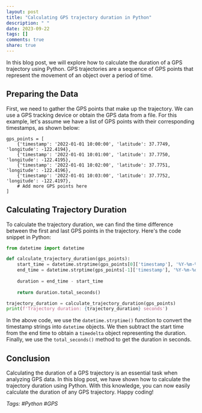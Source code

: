 ```yaml
---
layout: post
title: "Calculating GPS trajectory duration in Python"
description: " "
date: 2023-09-22
tags: []
comments: true
share: true
---
```


In this blog post, we will explore how to calculate the duration of a GPS trajectory using Python. GPS trajectories are a sequence of GPS points that represent the movement of an object over a period of time.

## Preparing the Data
First, we need to gather the GPS points that make up the trajectory. We can use a GPS tracking device or obtain the GPS data from a file. For this example, let's assume we have a list of GPS points with their corresponding timestamps, as shown below:

```
gps_points = [
    {'timestamp': '2022-01-01 10:00:00', 'latitude': 37.7749, 'longitude': -122.4194},
    {'timestamp': '2022-01-01 10:01:00', 'latitude': 37.7750, 'longitude': -122.4195},
    {'timestamp': '2022-01-01 10:02:00', 'latitude': 37.7751, 'longitude': -122.4196},
    {'timestamp': '2022-01-01 10:03:00', 'latitude': 37.7752, 'longitude': -122.4197},
    # Add more GPS points here
]
```

## Calculating Trajectory Duration
To calculate the trajectory duration, we can find the time difference between the first and last GPS points in the trajectory. Here's the code snippet in Python:

```python
from datetime import datetime

def calculate_trajectory_duration(gps_points):
    start_time = datetime.strptime(gps_points[0]['timestamp'], '%Y-%m-%d %H:%M:%S')
    end_time = datetime.strptime(gps_points[-1]['timestamp'], '%Y-%m-%d %H:%M:%S')
    
    duration = end_time - start_time
    
    return duration.total_seconds()

trajectory_duration = calculate_trajectory_duration(gps_points)
print(f'Trajectory duration: {trajectory_duration} seconds')
```

In the above code, we use the `datetime.strptime()` function to convert the timestamp strings into `datetime` objects. We then subtract the start time from the end time to obtain a `timedelta` object representing the duration. Finally, we use the `total_seconds()` method to get the duration in seconds.

## Conclusion
Calculating the duration of a GPS trajectory is an essential task when analyzing GPS data. In this blog post, we have shown how to calculate the trajectory duration using Python. With this knowledge, you can now easily calculate the duration of any GPS trajectory. Happy coding!

*Tags: #Python #GPS*